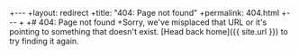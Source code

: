 +---
+layout: redirect
+title: "404: Page not found"
+permalink: 404.html
+---
+
+# 404: Page not found
+Sorry, we've misplaced that URL or it's pointing to something that doesn't exist. [Head back home]({{ site.url }}) to try finding it again.
